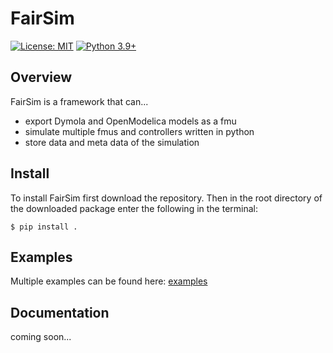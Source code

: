  # FairSim
[![License: MIT](https://img.shields.io/badge/License-MIT-yellow.svg)](https://opensource.org/licenses/MIT)
[![Python 3.9+](https://img.shields.io/badge/python-3.9+-blue.svg)](https://www.python.org/downloads/)
 ## Overview
 FairSim is a framework that can...
 - export Dymola and OpenModelica models as a fmu
 - simulate multiple fmus and controllers written in python
 - store data and meta data of the simulation
 ## Install
To install FairSim first download the repository. Then in the root directory of the downloaded package enter the following in the terminal:
```console
$ pip install .
```
## Examples

Multiple examples can be found here: [examples](https://git.rwth-aachen.de/fst-tuda/projects/digitalization/fair_sim/fair_sim_release/-/tree/master/examples)

## Documentation
coming soon...
